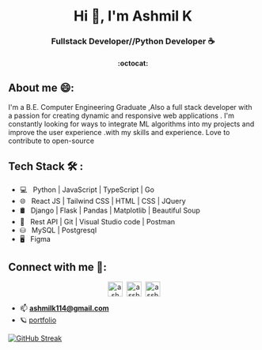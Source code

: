 <!-- ![Space Odyssey](https://wallpapercave.com/dwp1x/wp2234615.png)
<div align='center'>
  <img src="" width='100%' />
</div> -->
<h1 align="center" >Hi 👋, I'm Ashmil K</h1>
<h3 align="center">Fullstack Developer//Python Developer ☕</h3>
<h4 align="center"> :octocat:</h4>




##  About me 😄:
<p>I'm a B.E. Computer Engineering Graduate ,Also a full stack developer with a passion for creating dynamic and responsive web applications . I'm constantly looking for ways to integrate ML algorithms into my projects and improve the user experience .with my skills and experience. Love to contribute to open-source</p>




## Tech Stack  🛠 :

- 💻 &nbsp; Python | JavaScript | TypeScript | Go   
- 🌐 &nbsp; React JS | Tailwind CSS | HTML | CSS | JQuery 
- 🛢 &nbsp;  Django | Flask | Pandas | Matplotlib | Beautiful Soup
- 🔧 &nbsp; Rest API | Git | Visual Studio code | Postman
- ⛁  &nbsp; MySQL | Postgresql
- 🖥 &nbsp;  Figma



## Connect with me 📡:
<p align="center" >
&nbsp;<a href="https://linkedin.com/in/ashmil k" target="blank"><img align="center" src="https://raw.githubusercontent.com/rahuldkjain/github-profile-readme-generator/master/src/images/icons/Social/linked-in-alt.svg" alt="ashmil k" height="30" width="30" /></a>
&nbsp;<a href="https://instagram.com/asshhmil" target="blank"><img align="center" src="https://raw.githubusercontent.com/rahuldkjain/github-profile-readme-generator/master/src/images/icons/Social/instagram.svg" alt="asshhmil" height="30" width="30" /></a>
&nbsp;<a href="https://www.leetcode.com/asshhmil" target="blank"><img align="center" src="https://raw.githubusercontent.com/rahuldkjain/github-profile-readme-generator/master/src/images/icons/Social/leet-code.svg" alt="asshhmil" height="30" width="30" /></a>
</p>



- 📫  **ashmilk114@gmail.com**
- 🪐 [portfolio](https://ashmil.vercel.app/)


[![GitHub Streak](https://github-readme-streak-stats.herokuapp.com?user=ashmil114&theme=transparent)](https://git.io/streak-stats)





